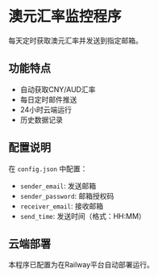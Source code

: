 # 澳元汇率监控程序

每天定时获取澳元汇率并发送到指定邮箱。

## 功能特点
- 自动获取CNY/AUD汇率
- 每日定时邮件推送
- 24小时云端运行
- 历史数据记录

## 配置说明
在 `config.json` 中配置：
- `sender_email`: 发送邮箱
- `sender_password`: 邮箱授权码
- `receiver_email`: 接收邮箱
- `send_time`: 发送时间（格式：HH:MM）

## 云端部署
本程序已配置为在Railway平台自动部署运行。